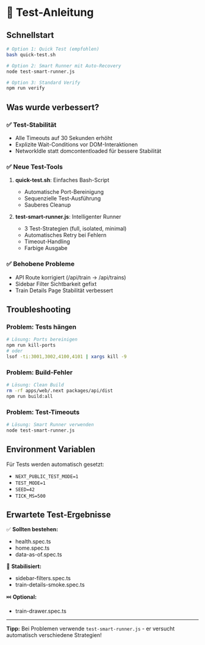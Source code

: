 # 🧪 Test-Anleitung

## Schnellstart

```bash
# Option 1: Quick Test (empfohlen)
bash quick-test.sh

# Option 2: Smart Runner mit Auto-Recovery
node test-smart-runner.js

# Option 3: Standard Verify
npm run verify
```

## Was wurde verbessert?

### ✅ Test-Stabilität
- Alle Timeouts auf 30 Sekunden erhöht
- Explizite Wait-Conditions vor DOM-Interaktionen
- NetworkIdle statt domcontentloaded für bessere Stabilität

### ✅ Neue Test-Tools
1. **quick-test.sh**: Einfaches Bash-Script
   - Automatische Port-Bereinigung
   - Sequenzielle Test-Ausführung
   - Sauberes Cleanup

2. **test-smart-runner.js**: Intelligenter Runner
   - 3 Test-Strategien (full, isolated, minimal)
   - Automatisches Retry bei Fehlern
   - Timeout-Handling
   - Farbige Ausgabe

### ✅ Behobene Probleme
- API Route korrigiert (/api/train → /api/trains)
- Sidebar Filter Sichtbarkeit gefixt
- Train Details Page Stabilität verbessert

## Troubleshooting

### Problem: Tests hängen
```bash
# Lösung: Ports bereinigen
npm run kill-ports
# oder
lsof -ti:3001,3002,4100,4101 | xargs kill -9
```

### Problem: Build-Fehler
```bash
# Lösung: Clean Build
rm -rf apps/web/.next packages/api/dist
npm run build:all
```

### Problem: Test-Timeouts
```bash
# Lösung: Smart Runner verwenden
node test-smart-runner.js
```

## Environment Variablen

Für Tests werden automatisch gesetzt:
- `NEXT_PUBLIC_TEST_MODE=1`
- `TEST_MODE=1`
- `SEED=42`
- `TICK_MS=500`

## Erwartete Test-Ergebnisse

✅ **Sollten bestehen:**
- health.spec.ts
- home.spec.ts
- data-as-of.spec.ts

🔄 **Stabilisiert:**
- sidebar-filters.spec.ts
- train-details-smoke.spec.ts

⏭️ **Optional:**
- train-drawer.spec.ts

---

**Tipp:** Bei Problemen verwende `test-smart-runner.js` - er versucht automatisch verschiedene Strategien!

